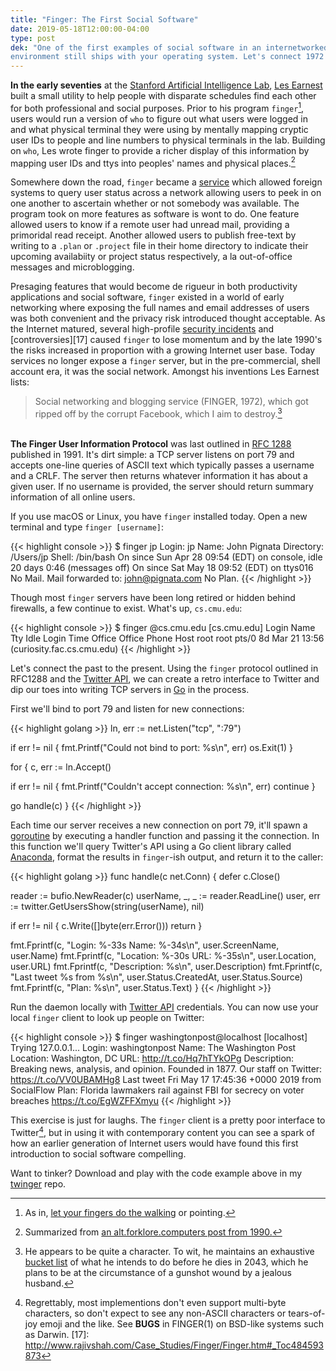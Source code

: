 ```yaml
---
title: "Finger: The First Social Software"
date: 2019-05-18T12:00:00-04:00
type: post
dek: "One of the first examples of social software in an internetworked
environment still ships with your operating system. Let's connect 1972 to 2019."
---
```


**In the early seventies** at the [Stanford Artificial Intelligence Lab][0], [Les
Earnest][1] built a small utility to help people with disparate schedules find
each other for both professional and social purposes. Prior to his program
`finger`[^13], users would run a version of `who` to figure out what users were
logged in and what physical terminal they were using by mentally mapping cryptic
user IDs to people and line numbers to physical terminals in the lab. Building
on `who`, Les wrote finger to provide a richer display of this information by
mapping user IDs and ttys into peoples' names and physical places.[^14]

Somewhere down the road, `finger` became a [service][3] which allowed foreign
systems to query user status across a network allowing users to peek in on one
another to ascertain whether or not somebody was available. The program took on
more features as software is wont to do. One feature allowed users to know if a
remote user had unread mail, providing a primoridal read receipt. Another
allowed users to publish free-text by writing to a `.plan` or `.project` file in
their home directory to indicate their upcoming availabiity or project status
respectively, a la out-of-office messages and microblogging.

Presaging features that would become de rigueur in both productivity
applications and social software, `finger` existed in a world of early
networking where exposing the full names and email addresses of users was both
convenient and the privacy risk introduced thought acceptable. As the Internet
matured, several high-profile [security incidents][11] and [controversies][17]
caused `finger` to lose momentum and by the late 1990's the risks increased in
proportion with a growing Internet user base.  Today services no longer expose a
`finger` server, but in the pre-commercial, shell account era, it was the social
network. Amongst his inventions Les Earnest lists:

> Social networking and blogging service (FINGER, 1972), which got ripped off
> by the corrupt Facebook, which I aim to destroy.[^15]

\
**The Finger User Information Protocol** was last outlined in [RFC 1288][6]
published in 1991. It's dirt simple: a TCP server listens on port 79 and accepts
one-line queries of ASCII text which typically passes a username and a CRLF. The
server then returns whatever information it has about a given user. If no
username is provided, the server should return summary information of all
online users.

If you use macOS or Linux, you have `finger` installed today. Open a new
terminal and type `finger [username]`:

{{< highlight console >}}
$ finger jp
Login: jp                               Name: John Pignata
Directory: /Users/jp                    Shell: /bin/bash
On since Sun Apr 28 09:54 (EDT) on console, idle 20 days 0:46 (messages off)
On since Sat May 18 09:52 (EDT) on ttys016
No Mail.
Mail forwarded to: john@pignata.com
No Plan.
{{< /highlight >}}

Though most `finger` servers have been long retired or hidden behind firewalls,
a few continue to exist. What's up, `cs.cmu.edu`:

{{< highlight console >}}
$ finger @cs.cmu.edu
[cs.cmu.edu]
Login     Name       Tty      Idle  Login Time   Office     Office Phone   Host
root      root       pts/0      8d  Mar 21 13:56                           (curiosity.fac.cs.cmu.edu)
{{< /highlight >}}

Let's connect the past to the present. Using the `finger` protocol outlined in
RFC1288 and the [Twitter API][7], we can create a retro interface to Twitter
and dip our toes into writing TCP servers in [Go][8] in the process.

First we'll bind to port 79 and listen for new connections:

{{< highlight golang >}}
ln, err := net.Listen("tcp", ":79")

if err != nil {
  fmt.Printf("Could not bind to port: %s\n", err)
  os.Exit(1)
}

for {
  c, err := ln.Accept()

  if err != nil {
    fmt.Printf("Couldn't accept connection: %s\n", err)
    continue
  }

  go handle(c)
}
{{< /highlight >}}

Each time our server receives a new connection on port 79, it'll spawn a
[goroutine][9] by executing a handler function and passing it the connection. In
this function we'll query Twitter's API using a Go client library called
[Anaconda][10], format the results in `finger`-ish output, and return it to the
caller:

{{< highlight golang >}}
func handle(c net.Conn) {
  defer c.Close()

  reader := bufio.NewReader(c)
  userName, _, _ := reader.ReadLine()
  user, err := twitter.GetUsersShow(string(userName), nil)

  if err != nil {
    c.Write([]byte(err.Error()))
    return
  }

  fmt.Fprintf(c, "Login: %-33s Name: %-34s\n", user.ScreenName, user.Name)
  fmt.Fprintf(c, "Location: %-30s URL: %-35s\n", user.Location, user.URL)
  fmt.Fprintf(c, "Description: %s\n", user.Description)
  fmt.Fprintf(c, "Last tweet %s from %s\n", user.Status.CreatedAt, user.Status.Source)
  fmt.Fprintf(c, "Plan: %s\n", user.Status.Text)
}
{{< /highlight >}}

Run the daemon locally with [Twitter API][7] credentials. You can now use
your local `finger` client to look up people on Twitter:

{{< highlight console >}}
$ finger washingtonpost@localhost
[localhost]
Trying 127.0.0.1...
Login: washingtonpost                    Name: The Washington Post
Location: Washington, DC                 URL: http://t.co/Hq7hTYkOPg
Description: Breaking news, analysis, and opinion. Founded in 1877. Our staff on Twitter: https://t.co/VV0UBAMHg8
Last tweet Fri May 17 17:45:36 +0000 2019 from SocialFlow
Plan: Florida lawmakers rail against FBI for secrecy on voter breaches https://t.co/EgWZFFXmyu
{{< /highlight >}}

This exercise is just for laughs. The `finger` client is a pretty poor interface
to Twitter[^16], but in using it with contemporary content you can see a spark
of how an earlier generation of Internet users would have found this first
introduction to social software compelling.

Want to tinker? Download and play with the code example above in my [twinger][12] repo.

[0]: https://ai.stanford.edu/
[1]: https://web.stanford.edu/~learnest/
[2]: https://groups.google.com/forum/#!msg/alt.folklore.computers/IdFAN6HPw3k/Ci5BfN8i26AJ
[3]: https://tools.ietf.org/html/rfc742
[4]: https://www.youtube.com/watch?v=SYpJ1IgGoc0&feature=youtu.be&t=4
[5]: http://web.stanford.edu/~learnest/bucket/
[6]: https://tools.ietf.org/html/rfc1288
[7]: https://developer.twitter.com/
[8]: https://www.golang.org
[9]: https://tour.golang.org/concurrency/1
[10]: https://github.com/ChimeraCoder/anaconda
[11]: http://www.cs.unc.edu/~jeffay/courses/nidsS05/attacks/seely-RTMworm-89.html#p4.5.2
[12]: https://github.com/jpignata/twinger
[^13]: As in, [let your fingers do the walking][4] or pointing.
[^14]: Summarized from [an alt.forklore.computers post from 1990.][2]
[^15]: He appears to be quite a character. To wit, he maintains an exhaustive [bucket list][5] of what he intends to do before he dies in 2043, which he plans to be at the circumstance of a gunshot wound by a jealous husband.
[^16]: Regrettably, most implementions don't even support multi-byte characters, so don't expect to see any non-ASCII characters or tears-of-joy emoji and the like. See **BUGS** in FINGER(1) on BSD-like systems such as Darwin.
[17]: http://www.rajivshah.com/Case_Studies/Finger/Finger.htm#_Toc484593873
